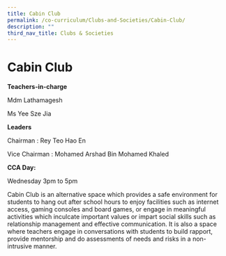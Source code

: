 ```yaml
---
title: Cabin Club
permalink: /co-curriculum/Clubs-and-Societies/Cabin-Club/
description: ""
third_nav_title: Clubs & Societies
---
```

Cabin Club
==========

<b> Teachers-in-charge </b> 

Mdm Lathamagesh

Ms Yee Sze Jia 

  

<b> Leaders </b> 

Chairman : Rey Teo Hao En 

Vice Chairman : Mohamed Arshad Bin Mohamed Khaled 

  

<b> CCA Day: </b> 

Wednesday 3pm to 5pm 

  

Cabin Club is an alternative space which provides a safe environment for students to hang out after school hours to enjoy facilities such as internet access, gaming consoles and board games, or engage in meaningful activities which inculcate important values or impart social skills such as relationship management and effective communication. It is also a space where teachers engage in conversations with students to build rapport, provide mentorship and do assessments of needs and risks in a non-intrusive manner.